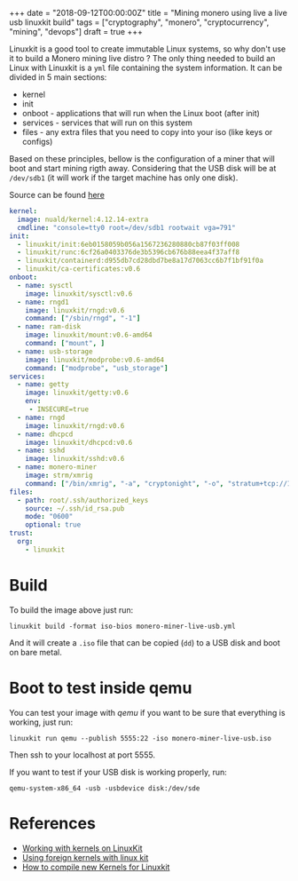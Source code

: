 +++
date = "2018-09-12T00:00:00Z"
title = "Mining monero using live a live usb linuxkit build"
tags = ["cryptography", "monero", "cryptocurrency", "mining", "devops"]
draft = true
+++

Linuxkit is a good tool to create immutable Linux systems, so why don't use it
to build a Monero mining live distro ? The only thing needed to build an Linux
with Linuxkit is a `yml` file containing the system information. It can be
divided in 5 main sections:

- kernel
- init
- onboot - applications that will run when the Linux boot (after init)
- services - services that will run on this system
- files - any extra files that you need to copy into your iso (like keys or configs)

Based on these principles, bellow is the configuration of a miner that will boot
and start mining rigth away. Considering that the USB disk will be at
`/dev/sdb1` (it will work if the target machine has only one disk).

Source can be found [here](/src/monero-miner-live-usb.yml)

```yml
kernel:
  image: nuald/kernel:4.12.14-extra
  cmdline: "console=tty0 root=/dev/sdb1 rootwait vga=791"
init:
  - linuxkit/init:6eb0158059b056a1567236280880cb87f03ff008
  - linuxkit/runc:6cf26a0403376de3b5396cb676b88eea4f37aff8
  - linuxkit/containerd:d955db7cd28dbd7be8a17d7063cc6b7f1bf91f0a
  - linuxkit/ca-certificates:v0.6
onboot:
  - name: sysctl
    image: linuxkit/sysctl:v0.6
  - name: rngd1
    image: linuxkit/rngd:v0.6
    command: ["/sbin/rngd", "-1"]
  - name: ram-disk
    image: linuxkit/mount:v0.6-amd64
    command: ["mount", ]
  - name: usb-storage
    image: linuxkit/modprobe:v0.6-amd64
    command: ["modprobe", "usb_storage"]
services:
  - name: getty
    image: linuxkit/getty:v0.6
    env:
     - INSECURE=true
  - name: rngd
    image: linuxkit/rngd:v0.6
  - name: dhcpcd
    image: linuxkit/dhcpcd:v0.6
  - name: sshd
    image: linuxkit/sshd:v0.6
  - name: monero-miner 
    image: strm/xmrig
    command: ["/bin/xmrig", "-a", "cryptonight", "-o", "stratum+tcp://104.140.201.42:5555", "-p", "Miner01-Kit", "-k", "--donate-level=1", "--cpu-priority", "0", "-u", "YOUR_ADDRESS_HERE"]
files:
  - path: root/.ssh/authorized_keys
    source: ~/.ssh/id_rsa.pub
    mode: "0600"
    optional: true
trust:
  org:
    - linuxkit
```

# Build

To build the image above just run:

```
linuxkit build -format iso-bios monero-miner-live-usb.yml 
```

And it will create a `.iso` file that can be copied (`dd`) to a USB disk and
boot on bare metal.

# Boot to test inside qemu

You can test your image with *qemu* if you want to be sure that everything is
working, just run:

```
linuxkit run qemu --publish 5555:22 -iso monero-miner-live-usb.iso
```

Then ssh to your localhost at port 5555.


If you want to test if your USB disk is working properly, run:

```
qemu-system-x86_64 -usb -usbdevice disk:/dev/sde
```

# References

- [Working with kernels on LinuxKit](https://github.com/linuxkit/linuxkit/blob/master/docs/kernels.md)
- [Using foreign kernels with linux kit](https://github.com/linuxkit/linuxkit/tree/master/contrib/foreign-kernels)
- [How to compile new Kernels for Linuxkit](https://collabnix.com/building-your-own-customised-kernel-with-linuxkit/)

